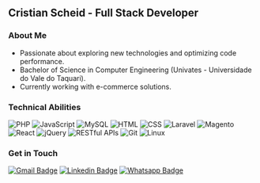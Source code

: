 ## Cristian Scheid - Full Stack Developer

### About Me

- Passionate about exploring new technologies and optimizing code performance.
- Bachelor of Science in Computer Engineering (Univates - Universidade do Vale do Taquari).
- Currently working with e-commerce solutions.

### Technical Abilities

![PHP](https://img.shields.io/badge/PHP-003C71?style=flat-square&logo=php&logoColor=white)
![JavaScript](https://img.shields.io/badge/JavaScript-003C71?style=flat-square&logo=javascript&logoColor=white)
![MySQL](https://img.shields.io/badge/MySQL-003C71?style=flat-square&logo=mysql&logoColor=white)
![HTML](https://img.shields.io/badge/HTML-003C71?style=flat-square&logo=html5&logoColor=white)
![CSS](https://img.shields.io/badge/CSS-003C71?style=flat-square&logo=css3&logoColor=white)
![Laravel](https://img.shields.io/badge/Laravel-003C71?style=flat-square&logo=laravel&logoColor=white)
![Magento](https://img.shields.io/badge/Magento-003C71?style=flat-square&logo=magento&logoColor=white)
![React](https://img.shields.io/badge/React-003C71?style=flat-square&logo=react&logoColor=white)
![jQuery](https://img.shields.io/badge/jQuery-003C71?style=flat-square&logo=jquery&logoColor=white)
![RESTful APIs](https://img.shields.io/badge/RESTful_APIs-003C71?style=flat-square&logo=api&logoColor=white)
![Git](https://img.shields.io/badge/Git-003C71?style=flat-square&logo=git&logoColor=white)
![Linux](https://img.shields.io/badge/Linux-003C71?style=flat-square&logo=linux&logoColor=white)

### Get in Touch

[![Gmail Badge](https://img.shields.io/badge/Gmail-BF3030?style=flat-square&logo=Gmail&logoColor=white)](mailto:cristianscheid@gmail.com)
[![Linkedin Badge](https://img.shields.io/badge/-LinkedIn-2B66B2?style=flat-square&logo=Linkedin&logoColor=white)](https://www.linkedin.com/in/cristian-scheid/)
[![Whatsapp Badge](https://img.shields.io/badge/-Whatsapp-4A8C2A?style=flat-square&logo=whatsapp&logoColor=white)](https://api.whatsapp.com/send?phone=5551995531260&text=Hello!)
